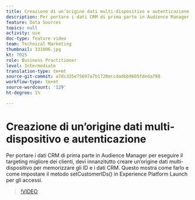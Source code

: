 ```yaml
---
title: Creazione di un’origine dati multi-dispositivo e autenticazione
description: Per portare i dati CRM di prima parte in Audience Manager per eseguire il targeting migliore dei clienti, devi innanzitutto creare un’origine dati multi-dispositivo per memorizzare gli ID e i dati CRM. Questo mostra come farlo e come impostare il metodo setCustomerIDs() in Launch per gli accessi.
feature: Data Sources
topics: null
activity: use
doc-type: feature video
team: Technical Marketing
thumbnail: 331006.jpg
kt: 7025
role: Business Practitioner
level: Intermediate
translation-type: tm+mt
source-git-commit: a7dc335e75697a7b1720eccdadbb9605fdeda798
workflow-type: tm+mt
source-wordcount: '129'
ht-degree: 1%

---
```



# Creazione di un’origine dati multi-dispositivo e autenticazione

Per portare i dati CRM di prima parte in Audience Manager per eseguire il targeting migliore dei clienti, devi innanzitutto creare un’origine dati multi-dispositivo per memorizzare gli ID e i dati CRM. Questo mostra come farlo e come impostare il metodo setCustomerIDs() in Experience Platform Launch per gli accessi.

>[!VIDEO](https://video.tv.adobe.com/v/331006/?quality=12&learn=on)
